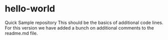 # hello-world
Quick Sample repository 
This should be the basics of additional code lines.  For this version we have added a bunch on additional comments to the readme.md file.
